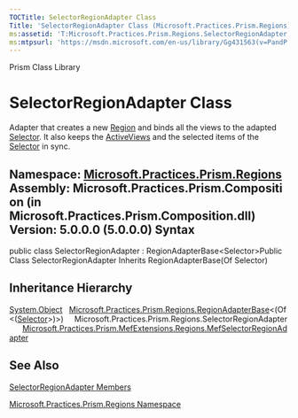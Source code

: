 ```yaml
---
TOCTitle: SelectorRegionAdapter Class
Title: 'SelectorRegionAdapter Class (Microsoft.Practices.Prism.Regions)'
ms:assetid: 'T:Microsoft.Practices.Prism.Regions.SelectorRegionAdapter'
ms:mtpsurl: 'https://msdn.microsoft.com/en-us/library/Gg431563(v=PandP.50)'
---
```


Prism Class Library

SelectorRegionAdapter Class
===========================

Adapter that creates a new [Region](https://msdn.microsoft.com/t:microsoft.practices.prism.regions.region) and binds all the views to the adapted [Selector](http://msdn2.microsoft.com/en-us/library/ms595227). It also keeps the [ActiveViews](https://msdn.microsoft.com/p:microsoft.practices.prism.regions.iregion.activeviews) and the selected items of the [Selector](http://msdn2.microsoft.com/en-us/library/ms595227) in sync.

**Namespace:** [Microsoft.Practices.Prism.Regions](https://msdn.microsoft.com/n:microsoft.practices.prism.regions)
**Assembly:** Microsoft.Practices.Prism.Composition (in Microsoft.Practices.Prism.Composition.dll) Version: 5.0.0.0 (5.0.0.0)
Syntax
------

<span id="syntaxToggle"></span>public class SelectorRegionAdapter : RegionAdapterBase&lt;Selector&gt;Public Class SelectorRegionAdapter Inherits RegionAdapterBase(Of Selector)

Inheritance Hierarchy
---------------------

<span id="familyToggle"></span>[System.Object](http://msdn2.microsoft.com/en-us/library/e5kfa45b)
  [Microsoft.Practices.Prism.Regions.RegionAdapterBase](https://msdn.microsoft.com/t:microsoft.practices.prism.regions.regionadapterbase%601)&lt;(Of &lt;([Selector](http://msdn2.microsoft.com/en-us/library/ms595227)&gt;)&gt;)
    Microsoft.Practices.Prism.Regions.SelectorRegionAdapter
      [Microsoft.Practices.Prism.MefExtensions.Regions.MefSelectorRegionAdapter](https://msdn.microsoft.com/t:microsoft.practices.prism.mefextensions.regions.mefselectorregionadapter)

See Also
--------


[SelectorRegionAdapter Members](https://msdn.microsoft.com/allmembers.t:microsoft.practices.prism.regions.selectorregionadapter)

[Microsoft.Practices.Prism.Regions Namespace](https://msdn.microsoft.com/n:microsoft.practices.prism.regions)
